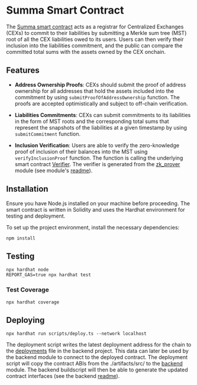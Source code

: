 # Summa Smart Contract

The [Summa smart contract](src/Summa.sol) acts as a registrar for Centralized Exchanges (CEXs) to commit to their liabilities by submitting a Merkle sum tree (MST) root of all the CEX liabilities owed to its users. Users can then verify their inclusion into the liabilities commitment, and the public can compare the committed total sums with the assets owned by the CEX onchain.

## Features

- **Address Ownership Proofs**: CEXs should submit the proof of address ownership for all addresses that hold the assets included into the commitment by using `submitProofOfAddressOwnership` function. The proofs are accepted optimistically and subject to off-chain verification.

- **Liabilities Commitments**: CEXs can submit commitments to its liabilities in the form of MST roots and the corresponding total sums that represent the snapshots of the liabilities at a given timestamp by using `submitCommitment` function.

- **Inclusion Verification**: Users are able to verify the zero-knowledge proof of inclusion of their balances into the MST using `verifyInclusionProof` function. The function is calling the underlying smart contract [Verifier](src/InclusionVerifier.sol). The verifier is generated from the [zk_prover](./../zk_prover/) module (see module's [readme](./../zk_prover/README.md)).

## Installation

Ensure you have Node.js installed on your machine before proceeding. The smart contract is written in Solidity and uses the Hardhat environment for testing and deployment.

To set up the project environment, install the necessary dependencies:

```shell
npm install
```

## Testing

```shell
npx hardhat node
REPORT_GAS=true npx hardhat test
```

### Test Coverage

```shell
npx hardhat coverage
```

## Deploying

```shell
npx hardhat run scripts/deploy.ts --network localhost
```

The deployment script writes the latest deployment address for the chain to the [deployments](./../backend/src/contracts/deployments.json) file in the backend project. This data can later be used by the backend module to connect to the deployed contract.
The deployment script will copy the contract ABIs from the ./artifacts/src/ to the [backend](./../backend/src/contracts/abi/) module. The backend buildscript will then be able to generate the updated contract interfaces (see the backend [readme](./../backend/README.md)).
